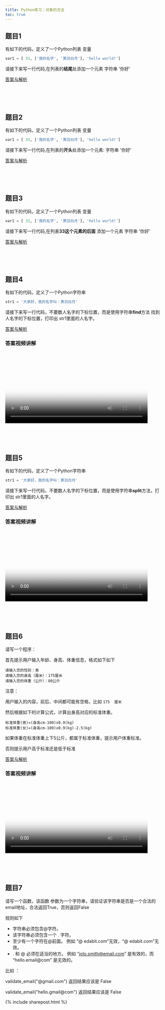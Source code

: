 ```yaml
---
title: Python练习：对象的方法
toc: true
---
```







## 题目1

有如下的代码，定义了一个Python列表 变量


```python
var1 = [ 33, ['我的名字', '黑羽白月'], 'hello world!']
```

请接下来写一行代码,在列表的**结尾**处添加一个元素 字符串 '你好'


[答案与解析](#题目1-答案)






<br><br><br>
## 题目2


有如下的代码，定义了一个Python列表 变量


```python
var1 = [ 33, ['我的名字', '黑羽白月'], 'hello world!']
```

请接下来写一行代码,在列表的**开头**处添加一个元素: 字符串 '你好'

[答案与解析](#题目2-答案)





<br><br><br>
## 题目3

有如下的代码，定义了一个Python列表 变量


```python
var1 = [ 33, ['我的名字', '黑羽白月'], 'hello world!']
```

请接下来写一行代码,在列表**33这个元素的后面** 添加一个元素 字符串 '你好'



[答案与解析](#题目3-答案)









<br><br><br>
## 题目4

有如下的代码，定义了一个Python字符串


```python
str1 = '大家好，我的名字叫：黑羽白月'
```

请接下来写一行代码，不要数人名字的下标位置，而是使用字符串**find**方法 
找到人名字的下标位置，打印出 str1里面的人名字。


[答案与解析](#题目4-答案)

### 答案视频讲解
<video src="http://v.python666.vip/video/py/mpprac09-4.mp4"  style="width: 90%;" controls controlsList="nodownload" oncontextmenu="return false;" preload="metadata" poster="{{ site.video_cover }}"></video>



<br><br><br>
## 题目5

有如下的代码，定义了一个Python字符串


```python
str1 = '大家好，我的名字叫：黑羽白月'
```

请接下来写一行代码，不要数人名字的下标位置，而是使用字符串**split**方法，打印出 str1里面的人名字。


[答案与解析](#题目5-答案)

### 答案视频讲解
<video src="http://v.python666.vip/video/py/mpprac09-5.mp4"  style="width: 90%;" controls controlsList="nodownload" oncontextmenu="return false;" preload="metadata" poster="{{ site.video_cover }}"></video>


<br><br><br>
## 题目6

请写一个程序：

首先提示用户输入年龄、身高、体重信息，格式如下如下


```
请输入您的性别：男
请输入您的身高（厘米）：175厘米
请输入您的体重（公斤）：80公斤
```

注意：

用户输入的内容，前后、中间都可能有空格，比如  ```175  厘米``` 



然后根据如下的计算公式，计算出身高对应的标准体重。

```
标准体重(男)=(身高cm-100)x0.9(kg)
标准体重(女)=(身高cm-100)x0.9(kg)-2.5(kg)
```

如果体重在标准体重上下5公斤，都属于标准体重，提示用户体重标准。

否则提示用户高于标准还是低于标准


[答案与解析](#题目6-答案)


### 答案视频讲解
<video src="http://v.python666.vip/video/py/mpprac09-6.mp4"  style="width: 90%;" controls controlsList="nodownload" oncontextmenu="return false;" preload="metadata" poster="{{ site.video_cover }}"></video>



<br><br><br>
## 题目7

请写一个函数，该函数 参数为一个字符串，请验证该字符串是否是一个合法的email地址，合法返回True，否则返回False

规则如下

- 字符串必须包含@字符。
- 该字符串必须包含一个 . 字符。
- 至少有一个字符在@前面。
例如 “@ edabit.com”无效，“@ edabit.com”无效。
- . 和 @ 必须在适当的地方。
例如 “jolo.smith@email.com” 是有效的，而 “hello.email@com” 是无效的。

比如 ：

validate_email("@gmail.com") 返回结果应该是 False

validate_email("hello.gmail@com") 返回结果应该是 False



{% include sharepost.html %}

<br><br><br><br><br><br><br><br><br><br><br><br><br><br><br><br><br><br><br><br><br><br><br><br><br><br><br><br><br><br><br><br><br><br><br><br><br><br><br><br><br><br><br><br><br><br><br><br>

## 题目1-答案


有如下的代码，定义了一个Python列表 变量

```python
var1 = [ 33, ['我的名字', '黑羽白月'], 'hello world!']
```

请接下来写一行代码,在列表的**结尾**处添加一个元素 字符串 '你好'



### 分析

列表后面添加元素当然是用append方法

所以，可以这样

   
```python
var1 = [ 33, ['我的名字', '黑羽白月'], 'hello world!']
var1.append('你好')
```    



## 题目2-答案


有如下的代码，定义了一个Python列表 变量


```python
var1 = [ 33, ['我的名字', '黑羽白月'], 'hello world!']
```

请接下来写一行代码,在列表的**开头**处添加一个元素: 字符串 '你好'



### 分析

列表前面添加元素可以用insert方法

   
```python
var1 = [ 33, ['我的名字', '黑羽白月'], 'hello world!']
var1.insert(0,'你好')
```    







## 题目3-答案


有如下的代码，定义了一个Python列表 变量


```python
var1 = [ 33, ['我的名字', '黑羽白月'], 'hello world!']
```

请接下来写一行代码,在列表**33这个元素的后面** 添加一个元素 字符串 '你好'



### 分析

列表中间位置添加元素可以用insert方法，33后面的位置就是 索引为1的位置，所以

   
```python
var1 = [ 33, ['我的名字', '黑羽白月'], 'hello world!']
var1.insert(1,'你好')
```    





## 题目4-答案


有如下的代码，定义了一个Python字符串


```python
str1 = '大家好，我的名字叫：黑羽白月'
```

请接下来写一行代码，不要数人名字的下标位置，而是使用字符串**find**方法 
找到人名字的下标位置，打印出 str1里面的人名字。



### 分析

发现名字前面有冒号：

我们可以使用find方法查找冒号的位置。

```python
str1.find('：')
```
这个表达式返回的就是冒号在str1字符串的下标位置，不需要我们辛苦的去数下标位置。

注意：冒号是中文冒号，不是英文冒号

我们要的人名部分就在冒号的后面，所以需要 下标加1 ，
```python
str1.find('：') + 1
```



完整代码如下：

```python
str1 = '大家好，我的名字叫：黑羽白月'
print(str1[str1.find('：') + 1 :])
```




## 题目5-答案


有如下的代码，定义了一个Python字符串


```python
str1 = '大家好，我的名字叫：黑羽白月'
```

请接下来写一行代码，不要数人名字的下标位置，而是使用字符串**split**方法，打印出 str1里面的人名字。



### 分析

发现名字前面有冒号：

我们可以使用字符串split将冒号前后的字符串切成两个子字符串，存在列表对象中。

```python
str1.split('：')
```
这个表达式返回的就是一个列表，里面包含了冒号前后的两个子字符串。

内容是这样的

```python
[
    '大家好，我的名字叫',
    '黑羽白月'
]
```

显然我们要的人名部分就在列表的第二个元素 ，表达式可以这样写
```python
str1.split('：')[1] # 列表的第2个元素下标为1
```
也可以这样写
```python
str1.split('：')[-1] # 列表的第最后一个元素下标为-1
```



完整代码如下：

```python
str1 = '大家好，我的名字叫：黑羽白月'
print(str1.split('：')[1])
```

split方法 经常用来 从 字符串中扣取出某个数据，大家要学会多用它





## 题目6-答案


```py
gender = input('请输入您的性别：')
gender = gender.replace(' ','')

height = input('请输入您的身高（厘米）：')
height = height.replace(' ','')
height = height.replace('厘米','')
height = int(height)

weight = input('请输入您的体重（公斤）：')
weight = weight.replace(' ','')
weight = weight.replace('公斤','')
weight = int(weight)

if gender == '男':
    standard = (height-100) * 0.9
else:
    standard = (height-100) * 0.9 - 2.5

if standard - 5  < weight < standard + 5 :
    print('体重健康')
elif standard < weight:
    print('太重了')
else:
    print('太轻了')
```